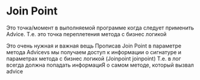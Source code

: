 # Join Point

Это точка/момент в выполняемой программе когда следует применить Advice.
Т.е. это точка переплетения метода с бизнес логикой

Это очень нужная и важная вещь
Прописав Join Point в параметре метода Advicevs мы получаем доступ к информации о сигнатуре и параметрах метода с бизнес логикой (Joinpoint joinpoint)
Т.е. в лог всегда должна попадать информациЯ о самом методе, который вызвал advice

